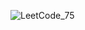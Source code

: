 ![LeetCode_75](https://github.com/hemantgarg1452/LeetCode-75-days/assets/108003083/8e234c12-68c4-4152-bef0-0b0ba31baa6a)

